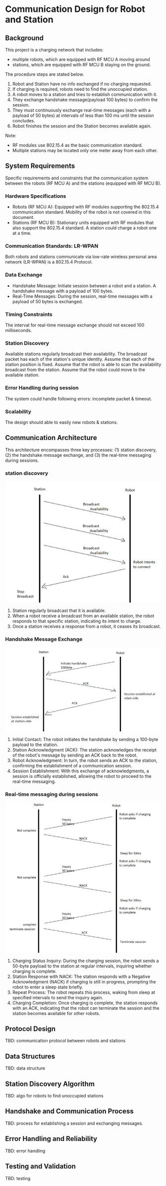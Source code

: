 # Communication Design for Robot and Station

## Background
This project is a charging network that includes:
- multiple robots, which are equipped with RF MCU A moving around
- stations, which are equipped with RF MCU B staying on the ground.

The procedure steps are stated below.
1. Robot and Station have no info exchanged if no charging requested.
2. If charging is required, robots need to find the unoccupied station.
3. A robot moves to a station and tries to establish communication with it.
4. They exchange handshake message(payload 100 bytes) to confirm the session.
5. They must continuously exchange real-time messages (each with a payload of 50 bytes) at intervals of less than 100 ms until the session concludes.
6. Robot finishes the session and the Station becomes available again.

Note:
- RF modules use 802.15.4 as the basic communication standard.
- Multiple stations may be located only one meter away from each other.

## System Requirements
Specific requirements and constraints that the communication system between the robots (RF MCU A) and the stations (equipped with RF MCU B).

### Hardware Specifications
- Robots (RF MCU A): Equipped with RF modules supporting the 802.15.4 communication standard. Mobility of the robot is not covered in this document.
- Stations (RF MCU B): Stationary units equipped with RF modules that also support the 802.15.4 standard. A station could charge a robot one at a time.

### Communication Standards: LR-WPAN
Both robots and stations communicate via low-rate wireless personal area network (LR-WPAN) is a 802.15.4 Protocol.

### Data Exchange
- Handshake Message: Initiate session between a robot and a station. A handshake message with a payload of 100 bytes.
- Real-Time Messages: During the session, real-time messages with a payload of 50 bytes is exchanged.

### Timing Constraints
The interval for real-time message exchange should not exceed 100 milliseconds.

### Station Discovery
Available stations regularly broadcast their availability. The broadcast packet has each of the station's unique identity.
Assume that each of the station position is fixed.
Assume that the robot is able to scan the availability broadcast from the station.
Assume that the robot could move to the available station.

### Error Handling during session
The system could handle following errors: incomplete packet & timeout.

### Scalability
The design should able to easily new robots & stations.

## Communication Architecture
This architecture encompasses three key processes: (1) station discovery, (2) the handshake message exchange, and (3) the real-time messaging during sessions.
### station discovery
![station discovery](./station_discovery.JPG)
1. Station regularly broadcast that it is available.
2. When a robot receive a broadcast from an available station, the robot responds to that specific station, indicating its intent to charge.
3. Once a station receives a response from a robot, it ceases its broadcast.


### Handshake Message Exchange
![handshake message exchange](./handskae_message.JPG)
1. Initial Contact: The robot initiates the handshake by sending a 100-byte payload to the station.
2. Station Acknowledgment (ACK): The station acknowledges the receipt of the robot's message by sending an ACK back to the robot.
3. Robot Acknowledgment: In turn, the robot sends an ACK to the station, confirming the establishment of a communication session.
4. Session Establishment: With this exchange of acknowledgments, a session is officially established, allowing the robot to proceed to the real-time messaging.

### Real-time messaging during sessions
![real time message](./real_time_message.JPG)
1. Charging Status Inquiry: During the charging session, the robot sends a 50-byte payload to the station at regular intervals, inquiring whether charging is complete.
2. Station Response with NACK: The station responds with a Negative Acknowledgment (NACK) if charging is still in progress, prompting the robot to enter a sleep state briefly.
3. Repeat Process: The robot repeats this process, waking from sleep at specified intervals to send the inquiry again.
4. Charging Completion: Once charging is complete, the station responds with an ACK, indicating that the robot can terminate the session and the station becomes available for other robots.

## Protocol Design
TBD: communication protocol between robots and stations

## Data Structures
TBD: data structure

## Station Discovery Algorithm
TBD: algo for robots to find unoccupied stations

## Handshake and Communication Process
TBD: process for establishing a session and exchanging messages.

## Error Handling and Reliability
TBD: error handling

## Testing and Validation
TBD: testing